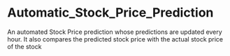 # Automatic_Stock_Price_Prediction
An automated Stock Price prediction whose predictions are updated every hour. It also compares the predicted stock price with the actual stock price of the stock
